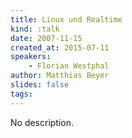 ```yaml
---
title: Linux und Realtime
kind: :talk
date: 2007-11-15
created_at: 2015-07-11
speakers:
    - Florian Westphal
author: Matthias Beyer
slides: false
tags:
---
```


No description.
